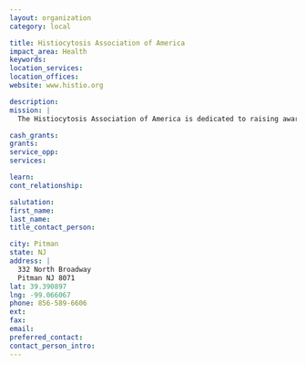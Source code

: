 ```yaml
---
layout: organization
category: local

title: Histiocytosis Association of America
impact_area: Health
keywords: 
location_services: 
location_offices: 
website: www.histio.org

description: 
mission: |
  The Histiocytosis Association of America is dedicated to raising awareness about histiocytic disorders, providing educational and emotional support, and funding research leading to better treatments and a cure.

cash_grants: 
grants: 
service_opp: 
services: 

learn: 
cont_relationship: 

salutation: 
first_name: 
last_name: 
title_contact_person: 

city: Pitman
state: NJ
address: |
  332 North Broadway  
  Pitman NJ 8071
lat: 39.390897
lng: -99.066067
phone: 856-589-6606
ext: 
fax: 
email: 
preferred_contact: 
contact_person_intro: 
---
```

